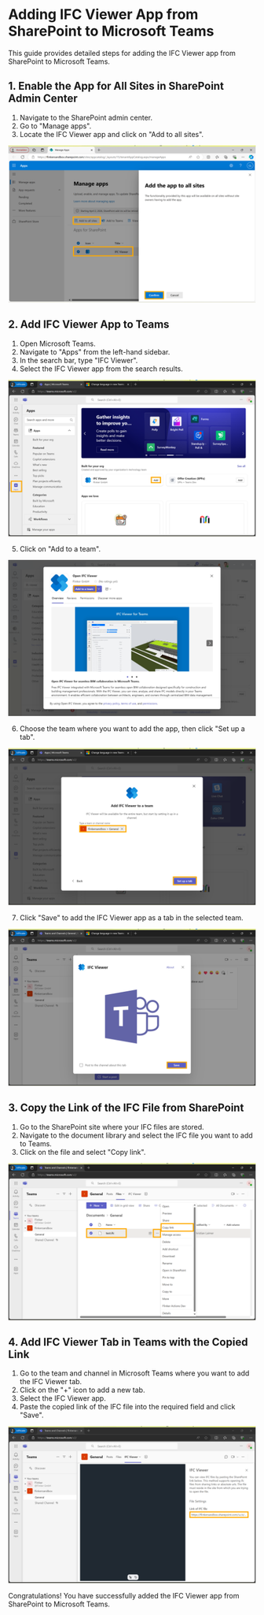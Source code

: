 # Adding IFC Viewer App from SharePoint to Microsoft Teams

This guide provides detailed steps for adding the IFC Viewer app from SharePoint to Microsoft Teams.

## 1. Enable the App for All Sites in SharePoint Admin Center

1. Navigate to the SharePoint admin center.
2. Go to "Manage apps".
3. Locate the IFC Viewer app and click on "Add to all sites".

![Add to All Sites](/_media/sharepoint-admin-center-manage-apps-add-to-all-sites.png)

## 2. Add IFC Viewer App to Teams

1. Open Microsoft Teams.
2. Navigate to "Apps" from the left-hand sidebar.
3. In the search bar, type "IFC Viewer".
4. Select the IFC Viewer app from the search results.

![Add App to Teams](/_media/teams-apps-add.png)

5. Click on "Add to a team".

![Add to a Team](/_media/teams-apps-add-to-team.png)

6. Choose the team where you want to add the app, then click "Set up a tab".

![Set Up Tab](/_media/teams-apps-add-to-team-setup-tab.png)

7. Click "Save" to add the IFC Viewer app as a tab in the selected team.

![Save Tab](/_media/teams-apps-add-to-team-save.png)

## 3. Copy the Link of the IFC File from SharePoint

1. Go to the SharePoint site where your IFC files are stored.
2. Navigate to the document library and select the IFC file you want to add to Teams.
3. Click on the file and select "Copy link".

![Copy IFC File Link](/_media/teams-team-files-ifc-file-copy-link.png)

## 4. Add IFC Viewer Tab in Teams with the Copied Link

1. Go to the team and channel in Microsoft Teams where you want to add the IFC Viewer tab.
2. Click on the "+" icon to add a new tab.
3. Select the IFC Viewer app.
4. Paste the copied link of the IFC file into the required field and click "Save".

![Paste Link](/_media/teams-team-files-ifc-viewer-tab-paste-link.png)

Congratulations! You have successfully added the IFC Viewer app from SharePoint to Microsoft Teams.
